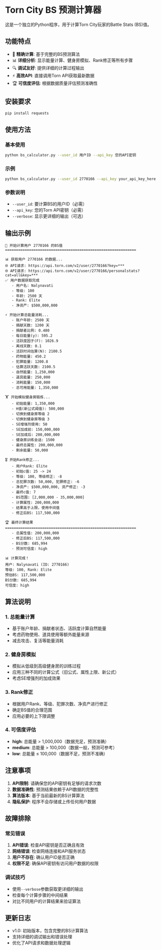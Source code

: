 # Torn City BS 预测计算器

这是一个独立的Python程序，用于计算Torn City玩家的Battle Stats (BS)值。

## 功能特点

- 🎯 **精确计算**: 基于完整的BS预测算法
- 📊 **详细分析**: 显示能量计算、健身房模拟、Rank修正等所有步骤
- 🔍 **调试友好**: 提供详细的计算过程输出
- ⚡ **高效API**: 直接调用Torn API获取最新数据
- 🏆 **可信度评估**: 根据数据质量评估预测准确性

## 安装要求

```bash
pip install requests
```

## 使用方法

### 基本使用

```bash
python bs_calculator.py --user_id 用户ID --api_key 您的API密钥
```

### 示例

```bash
python bs_calculator.py --user_id 2770166 --api_key your_api_key_here
```

### 参数说明

- `--user_id`: 要计算BS的用户ID（必需）
- `--api_key`: 您的Torn API密钥（必需）
- `--verbose`: 显示更详细的输出（可选）

## 输出示例

```
🎯 开始计算用户 2770166 的BS值
============================================================

📊 获取用户 2770166 的数据...
🌐 API请求: https://api.torn.com/v2/user/2770166?key=***
🌐 API请求: https://api.torn.com/v2/user/2770166/personalstats?cat=all&key=***
✅ 用户数据获取完成
   - 用户名: Nalynavati
   - 等级: 100
   - 年龄: 2500 天
   - Rank: Elite
   - 净资产: $500,000,000

⚡ 开始计算总能量消耗...
   - 账户年龄: 2500 天
   - 捐献天数: 1200 天
   - 捐献者比例: 0.480
   - 每日能量(y): 595.2
   - 活跃度因子(F): 1026.9
   - 离线天数: 0.1
   - 活跃时间估算(N): 2100.5
   - 药物能量: 450.2
   - 犯罪能量: 1200.8
   - 估算活跃天数: 2100.5
   - 自然能量: 1,250,000
   - 道具能量: 250,000
   - 消耗能量: 150,000
   - 总可用能量: 1,350,000

🏋️ 开始模拟健身房锻炼...
   - 初始能量: 1,350,000
   - H值(新公式阈值): 500,000
   - 切换到健身房等级 2
   - 切换到健身房等级 3
   - SE增强剂使用: 50
   - SE加成前: 150,000,000
   - SE加成后: 200,000,000
   - 健身房训练会话: 1500
   - 最终总属性: 200,000,000
   - 剩余能量: 50,000

🎖️ 开始Rank修正...
   - 用户Rank: Elite
   - 初始c值: 25 -> 24
   - 等级: 100, 等级修正: -8
   - 总犯罪次数: 50,000, 犯罪修正: -6
   - 净资产: $500,000,000, 资产修正: -3
   - 最终c值: 7
   - BS范围: [2,000,000 - 35,000,000]
   - 计算属性: 200,000,000
   - 结果高于上限，使用中间值
   - 修正后BS: 117,500,000

🏆 最终计算结果
============================================================
   - 总属性值: 200,000,000
   - 修正后BS: 117,500,000
   - BS分数: 685,994
   - 预测可信度: high

📊 计算完成！
用户: Nalynavati (ID: 2770166)
等级: 100, Rank: Elite
预估BS: 117,500,000
BS分数: 685,994
可信度: high
```

## 算法说明

### 1. 总能量计算
- 基于账户年龄、捐献者状态、活跃度计算自然能量
- 考虑药物使用、道具使用等额外能量来源
- 减去攻击、复活等能量消耗

### 2. 健身房模拟
- 模拟从低级到高级健身房的训练过程
- 应用三种不同的计算公式（旧公式、属性上限、新公式）
- 考虑SE增强剂的加成效果

### 3. Rank修正
- 根据用户Rank、等级、犯罪次数、净资产进行修正
- 确定BS值的合理范围
- 应用必要的上下限调整

### 4. 可信度评估
- **high**: 总能量 > 1,000,000（数据充足，预测准确）
- **medium**: 总能量 > 100,000（数据一般，预测可参考）
- **low**: 总能量 ≤ 100,000（数据不足，预测不准确）

## 注意事项

1. **API限制**: 请确保您的API密钥有足够的请求次数
2. **数据准确性**: 预测结果依赖于API数据的完整性
3. **算法版本**: 基于当前最新的BS计算算法
4. **隐私保护**: 程序不会存储或上传任何用户数据

## 故障排除

### 常见错误

1. **API错误**: 检查API密钥是否正确且有效
2. **网络错误**: 检查网络连接和API服务状态
3. **用户不存在**: 确认用户ID是否正确
4. **权限不足**: 确保API密钥有访问用户数据的权限

### 调试技巧

- 使用`--verbose`参数获取更详细的输出
- 检查每个计算步骤的中间结果
- 对比不同用户的计算结果来验证算法

## 更新日志

- v1.0: 初始版本，包含完整的BS计算算法
- 支持详细的调试输出和错误处理
- 优化了API请求和数据处理逻辑 